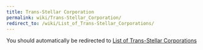 ```yaml
---
title: Trans-Stellar Corporation
permalink: wiki/Trans-Stellar_Corporation/
redirect_to: /wiki/List_of_Trans-Stellar_Corporations/
---
```


You should automatically be redirected to [List of Trans-Stellar Corporations](/wiki/List_of_Trans-Stellar_Corporations/)

